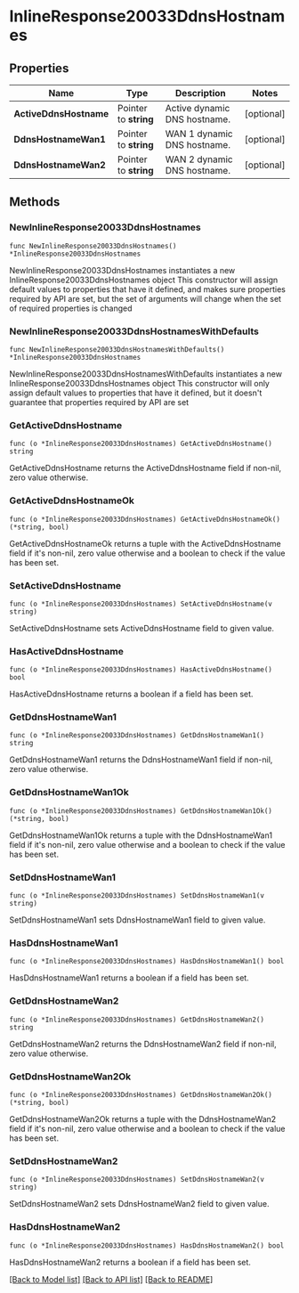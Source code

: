 # InlineResponse20033DdnsHostnames

## Properties

Name | Type | Description | Notes
------------ | ------------- | ------------- | -------------
**ActiveDdnsHostname** | Pointer to **string** | Active dynamic DNS hostname. | [optional] 
**DdnsHostnameWan1** | Pointer to **string** | WAN 1 dynamic DNS hostname. | [optional] 
**DdnsHostnameWan2** | Pointer to **string** | WAN 2 dynamic DNS hostname. | [optional] 

## Methods

### NewInlineResponse20033DdnsHostnames

`func NewInlineResponse20033DdnsHostnames() *InlineResponse20033DdnsHostnames`

NewInlineResponse20033DdnsHostnames instantiates a new InlineResponse20033DdnsHostnames object
This constructor will assign default values to properties that have it defined,
and makes sure properties required by API are set, but the set of arguments
will change when the set of required properties is changed

### NewInlineResponse20033DdnsHostnamesWithDefaults

`func NewInlineResponse20033DdnsHostnamesWithDefaults() *InlineResponse20033DdnsHostnames`

NewInlineResponse20033DdnsHostnamesWithDefaults instantiates a new InlineResponse20033DdnsHostnames object
This constructor will only assign default values to properties that have it defined,
but it doesn't guarantee that properties required by API are set

### GetActiveDdnsHostname

`func (o *InlineResponse20033DdnsHostnames) GetActiveDdnsHostname() string`

GetActiveDdnsHostname returns the ActiveDdnsHostname field if non-nil, zero value otherwise.

### GetActiveDdnsHostnameOk

`func (o *InlineResponse20033DdnsHostnames) GetActiveDdnsHostnameOk() (*string, bool)`

GetActiveDdnsHostnameOk returns a tuple with the ActiveDdnsHostname field if it's non-nil, zero value otherwise
and a boolean to check if the value has been set.

### SetActiveDdnsHostname

`func (o *InlineResponse20033DdnsHostnames) SetActiveDdnsHostname(v string)`

SetActiveDdnsHostname sets ActiveDdnsHostname field to given value.

### HasActiveDdnsHostname

`func (o *InlineResponse20033DdnsHostnames) HasActiveDdnsHostname() bool`

HasActiveDdnsHostname returns a boolean if a field has been set.

### GetDdnsHostnameWan1

`func (o *InlineResponse20033DdnsHostnames) GetDdnsHostnameWan1() string`

GetDdnsHostnameWan1 returns the DdnsHostnameWan1 field if non-nil, zero value otherwise.

### GetDdnsHostnameWan1Ok

`func (o *InlineResponse20033DdnsHostnames) GetDdnsHostnameWan1Ok() (*string, bool)`

GetDdnsHostnameWan1Ok returns a tuple with the DdnsHostnameWan1 field if it's non-nil, zero value otherwise
and a boolean to check if the value has been set.

### SetDdnsHostnameWan1

`func (o *InlineResponse20033DdnsHostnames) SetDdnsHostnameWan1(v string)`

SetDdnsHostnameWan1 sets DdnsHostnameWan1 field to given value.

### HasDdnsHostnameWan1

`func (o *InlineResponse20033DdnsHostnames) HasDdnsHostnameWan1() bool`

HasDdnsHostnameWan1 returns a boolean if a field has been set.

### GetDdnsHostnameWan2

`func (o *InlineResponse20033DdnsHostnames) GetDdnsHostnameWan2() string`

GetDdnsHostnameWan2 returns the DdnsHostnameWan2 field if non-nil, zero value otherwise.

### GetDdnsHostnameWan2Ok

`func (o *InlineResponse20033DdnsHostnames) GetDdnsHostnameWan2Ok() (*string, bool)`

GetDdnsHostnameWan2Ok returns a tuple with the DdnsHostnameWan2 field if it's non-nil, zero value otherwise
and a boolean to check if the value has been set.

### SetDdnsHostnameWan2

`func (o *InlineResponse20033DdnsHostnames) SetDdnsHostnameWan2(v string)`

SetDdnsHostnameWan2 sets DdnsHostnameWan2 field to given value.

### HasDdnsHostnameWan2

`func (o *InlineResponse20033DdnsHostnames) HasDdnsHostnameWan2() bool`

HasDdnsHostnameWan2 returns a boolean if a field has been set.


[[Back to Model list]](../README.md#documentation-for-models) [[Back to API list]](../README.md#documentation-for-api-endpoints) [[Back to README]](../README.md)


